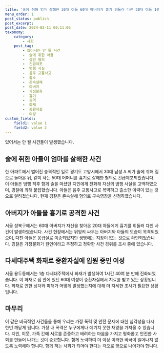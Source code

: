 ```yaml
---
title: '술에 취해 엄마 살해한 30대 아들 60대 아버지가 흉기 휘둘러 다친 20대 아들 1층짜리 다세대주택 화재로 중환자실 치료 중인 60대 여성'
menu_order: 1
post_status: publish
post_excerpt: 
post_date: 2024-02-11 00:11:06
taxonomy:
    category:
        - 사회
    post_tag:
        - 있어서는 안 될 사건
        -  술에 취한 아들
        -  살인 혐의
        -  긴급체포
        -  범행 사실
        -  음주 교통사고
        -  출소
        -  존속살해
        -  아버지
        -  가정불화
        -  흉기
        -  공격
        -  화재
        -  중환자실
        -  여성
custom_fields:
    field1: value 1
    field2: value 2
---
```


있어서는 안 될 사건들이 발생했습니다. 
## 술에 취한 아들이 엄마를 살해한 사건
한 아파트에서 벌어진 충격적인 일로 경기도 고양시에서 30대 남성 A 씨가 술에 취해 집으로 돌아온 뒤, 같이 사는 50대 어머니를 흉기로 살해한 혐의로 긴급체포되었습니다. 이 아들은 범행 직후 함께 술을 마셨던 지인에게 전화해 자신의 범행 사실을 고백하였으며, 경찰에 의해 붙잡혔습니다. 아들은 음주 교통사고로 복역하고 출소한 이력이 있는 것으로 알려졌습니다. 현재 경찰은 존속살해 혐의로 구속영장을 신청하였습니다.
## 아버지가 아들을 흉기로 공격한 사건
서울 성북구에서는 60대 아버지가 자신을 찾아온 20대 아들에게 흉기를 휘둘러 다친 사건이 발생하였습니다. 사건 현장에서는 뒤엉켜 싸우는 아버지와 아들의 모습이 목격되었으며, 다친 아들은 응급실로 이송되었지만 생명에는 지장이 없는 것으로 확인되었습니다. 경찰은 가정불화가 원인이라고 추정하고 정확한 사건 경위를 조사 중에 있습니다.
## 다세대주택 화재로 중환자실에 입원 중인 여성
서울 용두동에서는 1층 다세대주택에서 화재가 발생하여 1시간 40여 분 만에 진화되었습니다. 이 화재로 집 안에 있던 60대 여성이 중환자실에서 치료를 받고 있는 상황입니다. 화재로 인한 상처와 피해가 어떻게 발생했는지에 대해 더 자세한 조사가 필요한 상황입니다.
## 마무리
이 같은 비극적인 사건들을 통해 우리는 가정 폭력 및 안전 문제에 대한 심각성을 다시 한번 깨닫게 됩니다. 가정 내 폭력은 누구에게나 예기치 못한 재앙을 가져올 수 있습니다. 지인, 이웃, 가족 간에 서로를 존중하고 배려하는 마음을 가지고 평화롭고 안전한 사회를 만들어 나가는 것이 중요합니다. 함께 노력하여 더 이상 이러한 비극이 일어나지 않도록 노력해야 합니다. 함께 하는 사회가 되어야 한다는 각오로 앞으로 나아가야 합니다.
